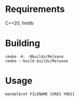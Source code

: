 # Requirements
C++20, fmtlib

# Building

```
cmake -H. -Bbuilds/Release
cmake --build builds/Release
```

# Usage

```
mandelbrot FILENAME [XRES YRES]
```

